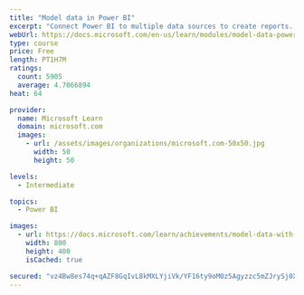 ```yaml
---
title: "Model data in Power BI"
excerpt: "Connect Power BI to multiple data sources to create reports. Define the relationship between your data sources."
webUrl: https://docs.microsoft.com/en-us/learn/modules/model-data-power-bi/
type: course
price: Free
length: PT1H7M
ratings:
  count: 5905
  average: 4.7066894
heat: 64

provider:
  name: Microsoft Learn
  domain: microsoft.com
  images:
    - url: /assets/images/organizations/microsoft.com-50x50.jpg
      width: 50
      height: 50

levels:
  - Intermediate

topics:
  - Power BI

images:
  - url: https://docs.microsoft.com/learn/achievements/model-data-with-power-bi-desktop-social.png
    width: 800
    height: 400
    isCached: true

secured: "vz4Bw8es74q+qAZF8GqIvL8kMXLYjiVk/YF16ty9oM0z5Agyzzc5mZJrySj0XIAkohmmn3pYxzHLopiGDDSb7C0j5CaQ3A+j7cmdXty07Ac7YC8eUBZiO6fR57OFELGtd0CXF0mo8rNxcKa+6m0DeHzS6FDqP4cR63mOxJoQNiWAM2Y9GIi1IOD+9qiVWg+jfDBBt3I55/tO6mMVTMxn8EGKkjHIpP/wA6N2IJQNbY+Bdq0+DTOdozOfDPT4tfyyM/FswCj45PqRUmUacmh1U7E6DVO2K7x+1KXx0Eim4NX44Y9oCC4DMpvAkjgbnCmqXHQxagtHW2v21z9cukeLbC9v8IKXRoQIn56wZZUK1bmX/hAuu5eSVSHsiVZu8MsrPR2rsa12mn16u5Zuc75cvAwXVuDBgAuQBzAO68+KtJ0=;2Dk0QeP3otRCJXSq3dx8Sg=="
---
```


